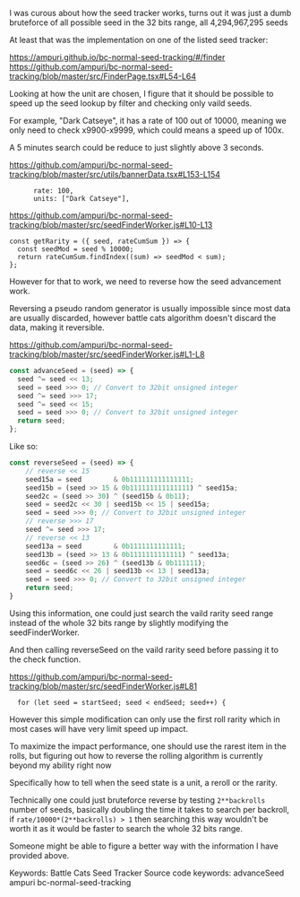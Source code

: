I was curous about how the seed tracker works, turns out it was just a dumb bruteforce of all possible seed in the 32 bits range, all 4,294,967,295 seeds

At least that was the implementation on one of the listed seed tracker:

https://ampuri.github.io/bc-normal-seed-tracking/#/finder
https://github.com/ampuri/bc-normal-seed-tracking/blob/master/src/FinderPage.tsx#L54-L64

Looking at how the unit are chosen, I figure that it should be possible to speed up the seed lookup by filter and checking only vaild seeds.

For example, "Dark Catseye", it has a rate of 100 out of 10000, meaning we only need to check x9900-x9999, which could means a speed up of 100x.

A 5 minutes search could be reduce to just slightly above 3 seconds.

https://github.com/ampuri/bc-normal-seed-tracking/blob/master/src/utils/bannerData.tsx#L153-L154
```
      rate: 100,
      units: ["Dark Catseye"],
```

https://github.com/ampuri/bc-normal-seed-tracking/blob/master/src/seedFinderWorker.js#L10-L13
```
const getRarity = ({ seed, rateCumSum }) => {
  const seedMod = seed % 10000;
  return rateCumSum.findIndex((sum) => seedMod < sum);
};
```


However for that to work, we need to reverse how the seed advancement work.

Reversing a pseudo random generator is usually impossible since most data are usually discarded, however battle cats algorithm doesn't discard the data, making it reversible. 

https://github.com/ampuri/bc-normal-seed-tracking/blob/master/src/seedFinderWorker.js#L1-L8
```javascript
const advanceSeed = (seed) => {
  seed ^= seed << 13;
  seed = seed >>> 0; // Convert to 32bit unsigned integer
  seed ^= seed >>> 17;
  seed ^= seed << 15;
  seed = seed >>> 0; // Convert to 32bit unsigned integer
  return seed;
};
```

Like so:

```javascript
const reverseSeed = (seed) => {
    // reverse << 15
    seed15a = seed        & 0b111111111111111;
    seed15b = (seed >> 15 & 0b111111111111111) ^ seed15a;
    seed2c = (seed >> 30) ^ (seed15b & 0b11);
    seed = seed2c << 30 | seed15b << 15 | seed15a;
    seed = seed >>> 0; // Convert to 32bit unsigned integer
    // reverse >>> 17
    seed ^= seed >>> 17;
    // reverse << 13
    seed13a = seed        & 0b1111111111111;
    seed13b = (seed >> 13 & 0b1111111111111) ^ seed13a;
    seed6c = (seed >> 26) ^ (seed13b & 0b111111);
    seed = seed6c << 26 | seed13b << 13 | seed13a;
    seed = seed >>> 0; // Convert to 32bit unsigned integer
    return seed;
}
```

Using this information, one could just search the vaild rarity seed range instead of the whole 32 bits range by slightly modifying the seedFinderWorker.

And then calling reverseSeed on the vaild rarity seed before passing it to the check function.


https://github.com/ampuri/bc-normal-seed-tracking/blob/master/src/seedFinderWorker.js#L81
```
  for (let seed = startSeed; seed < endSeed; seed++) {
```

However this simple modification can only use the first roll rarity which in most cases will have very limit speed up impact.

To maximize the impact performance, one should use the rarest item in the rolls, but figuring out how to reverse the rolling algorithm is currently beyond my ability right now

Specifically how to tell when the seed state is a unit, a reroll or the rarity.

Technically one could just bruteforce reverse by testing `2**backrolls` number of seeds, basically doubling the time it takes to search per backroll, if `rate/10000*(2**backrolls) > 1` then searching this way wouldn't be worth it as it would be faster to search the whole 32 bits range.

Someone might be able to figure a better way with the information I have provided above.

Keywords: Battle Cats Seed Tracker
Source code keywords: advanceSeed ampuri bc-normal-seed-tracking